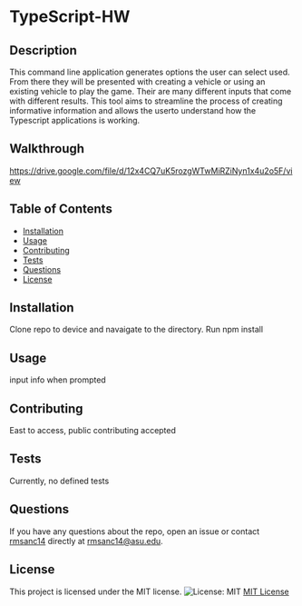 # TypeScript-HW

## Description
This command line application generates options the user can select used. From there they will be presented with creating a vehicle or using an existing vehicle to play the game. Their are many different inputs that come with different results. This tool aims to streamline the process of creating informative information and allows the userto understand how the Typescript applications is working.

## Walkthrough
https://drive.google.com/file/d/12x4CQ7uK5rozgWTwMiRZiNyn1x4u2o5F/view

## Table of Contents
* [Installation](#installation)
* [Usage](#usage)
* [Contributing](#contributing)
* [Tests](#tests)
* [Questions](#questions)
* [License](#license)

## Installation
Clone repo to device and navaigate to the directory. Run npm install 

## Usage
input info when prompted

## Contributing
East to access, public contributing accepted

## Tests
Currently, no defined tests

## Questions
If you have any questions about the repo, open an issue or contact [rmsanc14](https://github.com/rmsanc14) directly at rmsanc14@asu.edu.

## License
This project is licensed under the MIT license.
![License: MIT](https://img.shields.io/badge/License-MIT-yellow.svg)
[MIT License](https://opensource.org/licenses/MIT)
